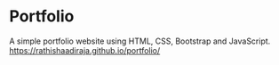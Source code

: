 # Portfolio
A simple portfolio website using HTML, CSS, Bootstrap and JavaScript. https://rathishaadiraja.github.io/portfolio/
